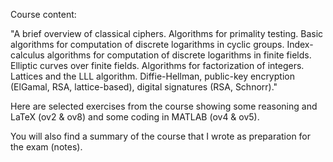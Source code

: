 Course content:

"A brief overview of classical ciphers. Algorithms for primality testing. Basic algorithms for computation of discrete logarithms in cyclic groups. Index-calculus algorithms for computation of discrete logarithms in finite fields. Elliptic curves over finite fields. Algorithms for factorization of integers. Lattices and the LLL algorithm. Diffie-Hellman, public-key encryption (ElGamal, RSA, lattice-based), digital signatures (RSA, Schnorr)."


Here are selected exercises from the course showing some reasoning and LaTeX (ov2 & ov8) and some coding in MATLAB (ov4 & ov5).

You will also find a summary of the course that I wrote as preparation for the exam (notes).
